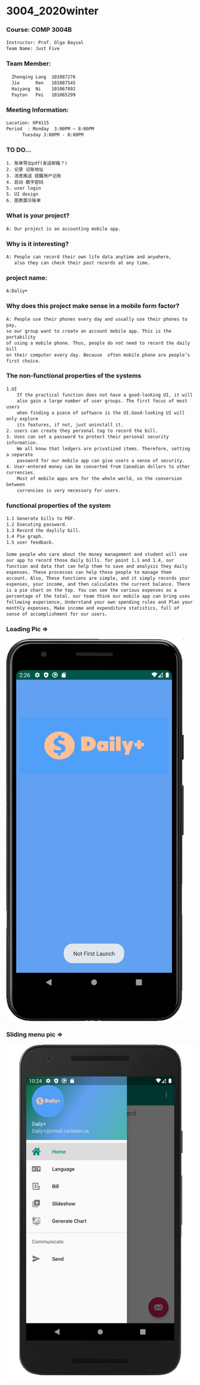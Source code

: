 # 3004_2020winter 

### Course: COMP 3004B</br>
	Instructor: Prof. Olga Baysal
	Team Name: Just Five
### Team Member:
      Zhenqing Lang  101087276
      Jie      Ren 	 101087545
      Haiyang  Ni	 101067092
      Payton   Pei	 101065299

### Meeting Information:
	Location: HP4115
	Period 	: Monday  3:00PM – 8:00PM
		  Tuesday 3:00PM - 8:00PM


### TO DO...
	1. 账单导出pdf(发送邮箱？)
	2. 记录 记账地址
	3. 消息推送 提醒用户记账
	4. 启动 数字密码
	5. user login
	5. UI design
	6. 图表展示账单
	
### What is your project?
	A: Our project is an accounting mobile app.

### Why is it interesting?
	A: People can record their own life data anytime and anywhere, 
	   also they can check their past records at any time.

### project name:
	A:Daliy+

### Why does this project make sense in a mobile form factor?
	A: People use their phones every day and usually use their phones to pay, 
	so our group want to create an account mobile app. This is the portability 
	of using a mobile phone. Thus, people do not need to record the daily bill 
	on their computer every day. Because  often mobile phone are people’s first choice. 



### The non-functional properties of the systems
	1.UI  
		If the practical function does not have a good-looking UI, it will 
		also gain a large number of user groups. The first focus of most users 
		when finding a piece of software is the UI.Good-looking UI will only explore
		its features, if not, just uninstall it.
	2. users can create they personal tag to record the bill. 
	3. Uses can set a password to protect their personal security information.
		We all know that ledgers are privatized items. Therefore, setting a separate 
		password for our mobile app can give users a sense of security.
	4. User-entered money can be converted from Canadian dollars to other currencies.
		Most of mobile apps are for the whole world, so the conversion between 
		currencies is very necessary for users.

### functional properties of the system
	1.1 Generate bills to PDF. 
	1.2 Executing password.
	1.3 Record the daylily bill.
	1.4 Pie graph.
	1.5 user feedback.
	
    Some people who care about the money management and student will use our app to record those daily bills. for point 1.1 and 1.4, our function and data that can help them to save and analysis they daily expenses. These processes can help those people to manage them account. Also, These functions are simple, and it simply records your expenses, your income, and then calculates the current balance. There is a pie chart on the top. You can see the various expenses as a percentage of the total. our team think our mobile app can bring uses following experience, Understand your own spending rules and Plan your monthly expenses, Make income and expenditure statistics, full of sense of accomplishment for our users.
### Loading Pic =>
![loading](loading.png)

### Sliding menu pic =>
![slidingmenu](slidingmenu.JPG)

